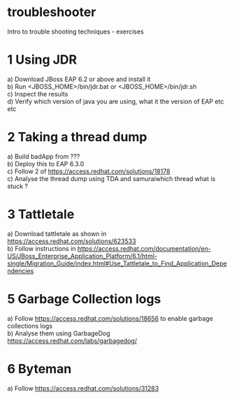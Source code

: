 # troubleshooter
Intro to trouble shooting techniques - exercises

# 1 Using JDR
a) Download JBoss EAP 6.2 or above and install it  
b) Run <JBOSS_HOME>/bin/jdr.bat or <JBOSS_HOME>/bin/jdr.sh  
c) Inspect the results  
d) Verify which version of java you are using, what it the version of EAP etc etc  

# 2 Taking a thread dump
a) Build badApp from ???  
b) Deploy this to EAP 6.3.0  
c) Follow 2 of https://access.redhat.com/solutions/18178  
c) Analyse the thread dump using TDA and samuraiwhich thread what is stuck ?  

# 3 Tattletale
a) Download tattletale as shown in https://access.redhat.com/solutions/623533  
b) Follow instructions in https://access.redhat.com/documentation/en-US/JBoss_Enterprise_Application_Platform/6.1/html-single/Migration_Guide/index.html#Use_Tattletale_to_Find_Application_Dependencies  

# 5 Garbage Collection logs
a) Follow https://access.redhat.com/solutions/18656 to enable garbage collections logs  
b) Analyse them using GarbageDog https://access.redhat.com/labs/garbagedog/  

# 6 Byteman
a) Follow https://access.redhat.com/solutions/31283  
